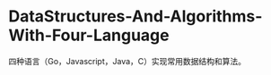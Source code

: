 DataStructures-And-Algorithms-With-Four-Language
================================================

四种语言（Go，Javascript，Java，C）实现常用数据结构和算法。
